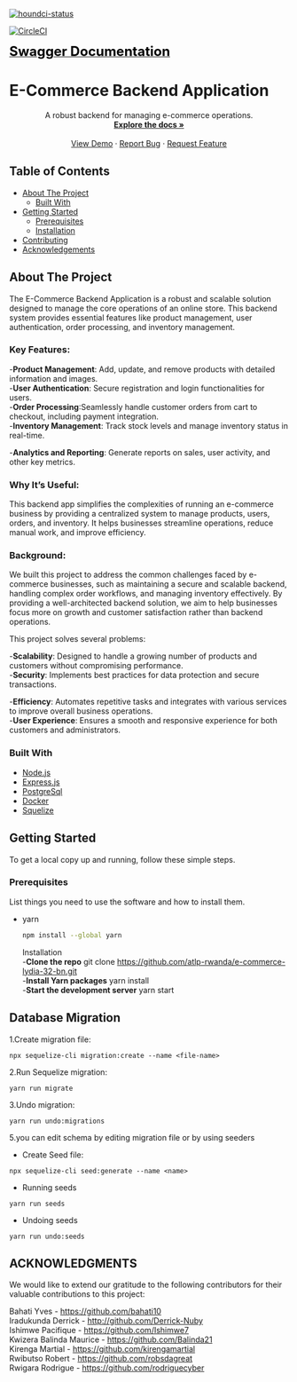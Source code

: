 [![houndci-status](https://img.shields.io/badge/houndci-passing-brightgreen)](https://img.shields.io/badge/all_test_passed-green)

[![CircleCI](https://dl.circleci.com/status-badge/img/gh/atlp-rwanda/e-commerce-lydia-32-bn/tree/develop.svg?style=svg)](https://dl.circleci.com/status-badge/redirect/gh/atlp-rwanda/e-commerce-lydia-32-bn/tree/develop)

[<span style="color: black; font-weight: bold; font-size: x-large;">Swagger Documentation</span>](https://team-lydia-demo.onrender.com/docs/)

# E-Commerce Backend Application

<p align="center">

  <p align="center">
    A robust backend for managing e-commerce operations.
    <br />
    <a href="https://github.com/atlp-rwanda/e-commerce-lydia-32-bn"><strong>Explore the docs »</strong></a>
    <br />
    <br />
    <a href="https://github.com/atlp-rwanda/e-commerce-lydia-32-bn">View Demo</a>
    ·
    <a href="https://github.com/atlp-rwanda/e-commerce-lydia-32-bn/issues">Report Bug</a>
    ·
    <a href="https://github.com/atlp-rwanda/e-commerce-lydia-32-bn/issues">Request Feature</a>
  </p>
</p>

## Table of Contents

- [About The Project](#about-the-project)
  - [Built With](#built-with)
- [Getting Started](#getting-started)
  - [Prerequisites](#prerequisites)
  - [Installation](#installation)
- [Contributing](#contributing)
- [Acknowledgements](#acknowledgements)

## About The Project

The E-Commerce Backend Application is a robust and scalable solution designed to manage the core operations of an online store. This backend system provides essential features like product management, user authentication, order processing, and inventory management.

### Key Features:

-**Product Management**: Add, update, and remove products with detailed information and images.  
 -**User Authentication**: Secure registration and login functionalities for users.  
-**Order Processing**:Seamlessly handle customer orders from cart to checkout, including payment integration.  
-**Inventory Management**: Track stock levels and manage inventory status in real-time.

-**Analytics and Reporting**: Generate reports on sales, user activity, and other key metrics.

### Why It’s Useful:

This backend app simplifies the complexities of running an e-commerce business by providing a centralized system to manage products, users, orders, and inventory. It helps businesses streamline operations, reduce manual work, and improve efficiency.

### Background:

We built this project to address the common challenges faced by e-commerce businesses, such as maintaining a secure and scalable backend, handling complex order workflows, and managing inventory effectively. By providing a well-architected backend solution, we aim to help businesses focus more on growth and customer satisfaction rather than backend operations.

This project solves several problems:

-**Scalability**: Designed to handle a growing number of products and customers without compromising performance.  
-**Security**: Implements best practices for data protection and secure transactions.

-**Efficiency**: Automates repetitive tasks and integrates with various services to improve overall business operations.  
-**User Experience**: Ensures a smooth and responsive experience for both customers and administrators.

### Built With

- [Node.js](https://nodejs.org/)
- [Express.js](https://expressjs.com/)
- [PostgreSql](https://www.postgresql.org/)
- [Docker](https://www.docker.com/)
- [Squelize](https://sequelize.org/)

## Getting Started

To get a local copy up and running, follow these simple steps.

### Prerequisites

List things you need to use the software and how to install them.

- yarn
  ```sh
  npm install --global yarn
  ```
  Installation  
   -**Clone the repo**
  git clone https://github.com/atlp-rwanda/e-commerce-lydia-32-bn.git  
   -**Install Yarn packages**
  yarn install  
   -**Start the development server**
  yarn start

## Database Migration

1.Create migration file:

```
npx sequelize-cli migration:create --name <file-name>
```

2.Run Sequelize migration:

```
yarn run migrate
```

3.Undo migration:

```
yarn run undo:migrations
```

5.you can edit schema by editing migration file or by using seeders

- Create Seed file:

```
npx sequelize-cli seed:generate --name <name>
```

- Running seeds

```
yarn run seeds
```

- Undoing seeds

```
yarn run undo:seeds
```

## ACKNOWLEDGMENTS

We would like to extend our gratitude to the following contributors for their valuable contributions to this project:

Bahati Yves - https://github.com/bahati10  
Iradukunda Derrick - http://github.com/Derrick-Nuby  
Ishimwe Pacifique - https://github.com/Ishimwe7  
Kwizera Balinda Maurice - https://github.com/Balinda21  
Kirenga Martial - https://github.com/kirengamartial  
Rwibutso Robert - https://github.com/robsdagreat  
Rwigara Rodrigue - https://github.com/rodriguecyber
